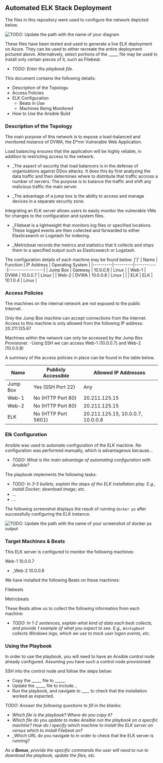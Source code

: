## Automated ELK Stack Deployment

The files in this repository were used to configure the network depicted below.

![TODO: Update the path with the name of your diagram](Images/diagram_filename.png)

These files have been tested and used to generate a live ELK deployment on Azure. They can be used to either recreate the entire deployment pictured above. Alternatively, select portions of the _____ file may be used to install only certain pieces of it, such as Filebeat.

  - _TODO: Enter the playbook file._

This document contains the following details:
- Description of the Topologu
- Access Policies
- ELK Configuration
  - Beats in Use
  - Machines Being Monitored
- How to Use the Ansible Build


### Description of the Topology

The main purpose of this network is to expose a load-balanced and monitored instance of DVWA, the D*mn Vulnerable Web Application.

Load balancing ensures that the application will be highly reliable, in addition to restricting access to the network.

- _The aspect of security that load balancers is in the defense of organizations against DDos attacks. It does this by first analyzing the data traffic and then determines where to distribute that traffic accross a number of servers. The purpose is to balance the traffic and shift any malicious traffic the main server.

- _The advantage of a jump box is the ability to access and manage devices in a separate security zone.

Integrating an ELK server allows users to easily monitor the vulnerable VMs for changes to the configuration and system files.

- _Filebeat is a lightweight that monitors log files or specified locations. These logged events are then collected and forwarded to either Elasticsearch or Logstash for indexing. 

- _Metricbeat records the metrics and statistics that it collects and ships them to a specified output such as Elasticsearch or Logstash.

The configuration details of each machine may be found below.
]']'
| Name     | Function | IP Address | Operating System |
|----------|----------|------------|------------------|
| Jump Box | Gateway  | 10.0.0.9   | Linux            |
| Web-1    | DVWA     | 10.0.0.7   | Linux            |
| Web-2    | DVWA     | 10.0.0.8   | Linux            |                  |
| ELK      | ELK      | 10.1.0.4   | Linux            |

### Access Policies

The machines on the internal network are not exposed to the public Internet. 

Only the Jump Box machine can accept connections from the Internet. Access to this machine is only allowed from the following IP address:
20.211.125.67

Machines within the network can only be accessed by the Jump Box Provisioner.
-Using SSH we can access Web-1 (10.0.0.7) and Web-2 (10.0.0.8)  

A summary of the access policies in place can be found in the table below.

| Name     | Publicly Accessible |      Allowed IP Addresses         |
|----------|---------------------|-----------------------------------|
| Jump Box | Yes (SSH Port 22)   | Any                               |
| Web-1    | No (HTTP Port 80)   | 20.211.125.15                     |
| Web-2    | No (HTTP Port 80)   | 20.211.125.15                     |
| ELK      | No (HTTP Port 5601) | 20.211.125.15, 10.0.0.7, 10.0.0.8 |

### Elk Configuration

Ansible was used to automate configuration of the ELK machine. No configuration was performed manually, which is advantageous because...
- _TODO: What is the main advantage of automating configuration with Ansible?_

The playbook implements the following tasks:
- _TODO: In 3-5 bullets, explain the steps of the ELK installation play. E.g., install Docker; download image; etc._
- ...
- ...

The following screenshot displays the result of running `docker ps` after successfully configuring the ELK instance.

![TODO: Update the path with the name of your screenshot of docker ps output](Images/docker_ps_output.png)

### Target Machines & Beats
This ELK server is configured to monitor the following machines:
  
Web-1 10.0.0.7

- _Web-2 10.0.0.8


We have installed the following Beats on these machines:

Filebeats

Metricbeats

These Beats allow us to collect the following information from each machine:
- _TODO: In 1-2 sentences, explain what kind of data each beat collects, and provide 1 example of what you expect to see. E.g., `Winlogbeat` collects Windows logs, which we use to track user logon events, etc._

### Using the Playbook
In order to use the playbook, you will need to have an Ansible control node already configured. Assuming you have such a control node provisioned: 

SSH into the control node and follow the steps below:
- Copy the _____ file to _____.
- Update the _____ file to include...
- Run the playbook, and navigate to ____ to check that the installation worked as expected.

_TODO: Answer the following questions to fill in the blanks:_
- _Which file is the playbook? Where do you copy it?_
- _Which file do you update to make Ansible run the playbook on a specific machine? How do I specify which machine to install the ELK server on versus which to install Filebeat on?_
- _Which URL do you navigate to in order to check that the ELK server is running?

_As a **Bonus**, provide the specific commands the user will need to run to download the playbook, update the files, etc._
